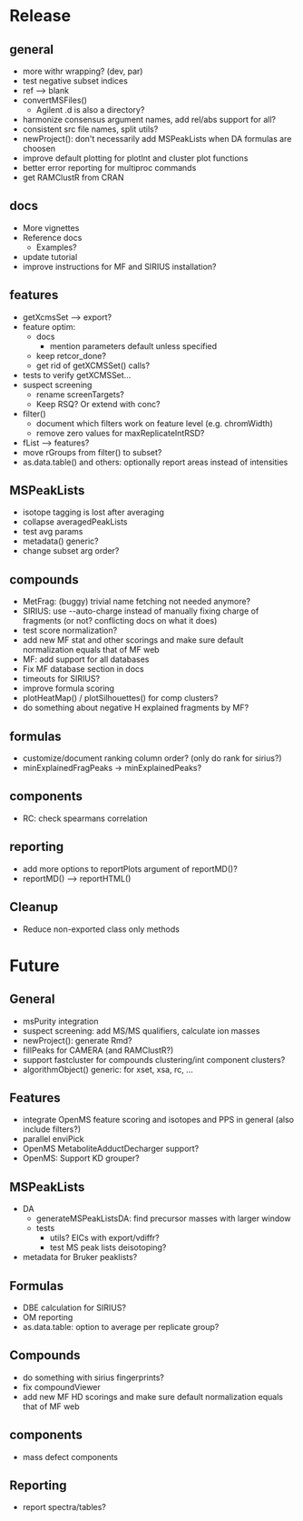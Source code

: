 # Release

## general
- more withr wrapping? (dev, par)
- test negative subset indices
- ref --> blank
- convertMSFiles()
    - Agilent .d is also a directory?
- harmonize consensus argument names, add rel/abs support for all?
- consistent src file names, split utils?
- newProject(): don't necessarily add MSPeakLists when DA formulas are choosen
- improve default plotting for plotInt and cluster plot functions
- better error reporting for multiproc commands
- get RAMClustR from CRAN   


## docs
- More vignettes
- Reference docs
    - Examples?
- update tutorial
- improve instructions for MF and SIRIUS installation?


## features
- getXcmsSet --> export?
- feature optim:
    - docs
        - mention parameters default unless specified
    - keep retcor_done?
    - get rid of getXCMSSet() calls?
- tests to verify getXCMSSet...
- suspect screening
    - rename screenTargets?
    - Keep RSQ? Or extend with conc?
- filter()
    - document which filters work on feature level (e.g. chromWidth)
    - remove zero values for maxReplicateIntRSD?
- fList --> features?
- move rGroups from filter() to subset?
- as.data.table() and others: optionally report areas instead of intensities


## MSPeakLists
- isotope tagging is lost after averaging
- collapse averagedPeakLists
- test avg params
- metadata() generic?
- change subset arg order?


## compounds
- MetFrag: (buggy) trivial name fetching not needed anymore?
- SIRIUS: use --auto-charge instead of manually fixing charge of fragments (or not? conflicting docs on what it does)
- test score normalization?
- add new MF stat and other scorings and make sure default normalization equals that of MF web
- MF: add support for all databases
- Fix MF database section in docs
- timeouts for SIRIUS?
- improve formula scoring
- plotHeatMap() / plotSilhouettes() for comp clusters?
- do something about negative H explained fragments by MF?


## formulas
- customize/document ranking column order? (only do rank for sirius?)
- minExplainedFragPeaks -> minExplainedPeaks?


## components
- RC: check spearmans correlation


## reporting
- add more options to reportPlots argument of reportMD()?
- reportMD() --> reportHTML()


## Cleanup
- Reduce non-exported class only methods


# Future

## General

- msPurity integration
- suspect screening: add MS/MS qualifiers, calculate ion masses
- newProject(): generate Rmd?
- fillPeaks for CAMERA (and RAMClustR?)
- support fastcluster for compounds clustering/int component clusters?
- algorithmObject() generic: for xset, xsa, rc, ...

## Features

- integrate OpenMS feature scoring and isotopes and PPS in general (also include filters?)
- parallel enviPick
- OpenMS MetaboliteAdductDecharger support?
- OpenMS: Support KD grouper?


## MSPeakLists

- DA
    - generateMSPeakListsDA: find precursor masses with larger window
    - tests
        - utils? EICs with export/vdiffr?
        - test MS peak lists deisotoping?
- metadata for Bruker peaklists?


## Formulas

- DBE calculation for SIRIUS?
- OM reporting
- as.data.table: option to average per replicate group?


## Compounds

- do something with sirius fingerprints?
- fix compoundViewer
- add new MF HD scorings and make sure default normalization equals that of MF web


## components
- mass defect components


## Reporting
- report spectra/tables?

